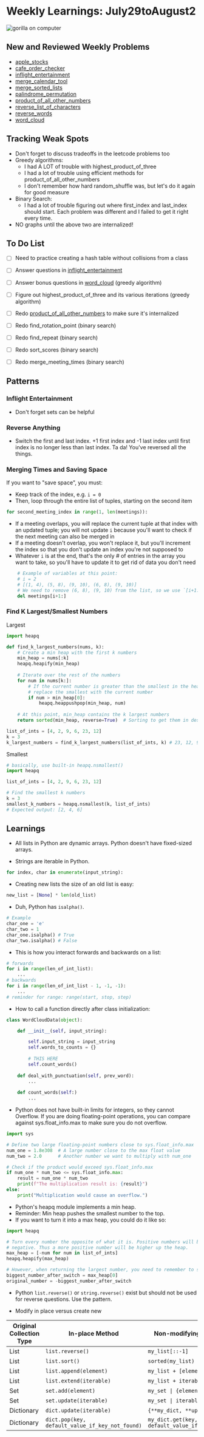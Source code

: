# Weekly Learnings: July29toAugust2

![gorilla on computer](https://media.giphy.com/media/v1.Y2lkPTc5MGI3NjExNnY2Mmg4dHloNGlydWNsZ3Y3bzI2dXB4bGRyYnd1cDRrbHowYzY1dSZlcD12MV9naWZzX3NlYXJjaCZjdD1n/QNFhOolVeCzPQ2Mx85/giphy.gif)

## New and Reviewed Weekly Problems
- [apple_stocks](apple_stocks.py)
- [cafe_order_checker](cafe_order_checker.py)
- [inflight_entertainment](inflight_entertainment.py)
- [merge_calendar_tool](merge_calendar_tool.py)
- [merge_sorted_lists](merge_sorted_lists.py)
- [palindrome_permutation](palindrome_permutation.py)
- [product_of_all_other_numbers](product_of_all_other_numbers.py)
- [reverse_list_of_characters](reverse_list_of_characters.py)
- [reverse_words](reverse_words.py)
- [word_cloud](word_cloud.py)

## Tracking Weak Spots


- Don't forget to discuss tradeoffs in the leetcode problems too
- Greedy algorithms:
    - I had A LOT of trouble with highest_product_of_three
    - I had a lot of trouble using efficient methods for product_of_all_other_numbers
    - I don't remember how hard random_shuffle was, but let's do it again for good measure
- Binary Search:
    - I had a lot of trouble figuring out where first_index and last_index should start. Each problem was different and I failed to get it right every time.
- NO graphs until the above two are internalized!


## To Do List

- [ ] Need to practice creating a hash table without collisions from a class
- [ ] Answer questions in [inflight_entertainment](inflight_entertainment.py)
- [ ] Answer bonus questions in [word_cloud](word_cloud.py) (greedy algorithm)
- [ ] Figure out highest_product_of_three and its various iterations (greedy algorithm)
- [ ] Redo [product_of_all_other_numbers](product_of_all_other_numbers.py) to make sure it's internalized
- [ ] Redo find_rotation_point (binary search)
- [ ] Redo find_repeat (binary search)
- [ ] Redo sort_scores (binary search)
- [ ] Redo merge_meeting_times (binary search)


## Patterns

### Inflight Entertainment

- Don't forget sets can be helpful

### Reverse Anything

- Switch the first and last index. +1 first index and -1 last index until first index is no longer less than last index. Ta da! You've reversed all the things.

### Merging Times and Saving Space

If you want to "save space", you must:
- Keep track of the index, e.g. `i = 0`
- Then, loop through the entire list of tuples, starting on the second item
```Python
for second_meeting_index in range(1, len(meetings)):
```
- If a meeting overlaps, you will replace the current tuple at that index with an updated tuple; you will not update `i` because you'll want to check if the next meeting can also be merged in
- If a meeting doesn't overlap, you won't replace it, but you'll increment the index so that you don't update an index you're not supposed to
- Whatever `i` is at the end, that's the only # of entries in the array you want to take, so you'll have to update it to get rid of data you don't need
```Python
    # Example of variables at this point: 
    # i = 2
    # [(1, 4), (5, 8), (9, 10), (6, 8), (9, 10)]
    # We need to remove (6, 8), (9, 10) from the list, so we use `[i+1:]` since we only need up to [i]
    del meetings[i+1:]
```

### Find K Largest/Smallest Numbers

Largest
```Python
import heapq

def find_k_largest_numbers(nums, k):
    # Create a min heap with the first k numbers
    min_heap = nums[:k]
    heapq.heapify(min_heap)
    
    # Iterate over the rest of the numbers
    for num in nums[k:]:
        # If the current number is greater than the smallest in the heap,
        # replace the smallest with the current number
        if num > min_heap[0]:
            heapq.heappushpop(min_heap, num)
    
    # At this point, min_heap contains the k largest numbers
    return sorted(min_heap, reverse=True)  # Sorting to get them in descending order

list_of_ints = [4, 2, 9, 6, 23, 12]
k = 3
k_largest_numbers = find_k_largest_numbers(list_of_ints, k) # 23, 12, 9
```

Smallest
```Python
# basically, use built-in heapq.nsmallest()
import heapq

list_of_ints = [4, 2, 9, 6, 23, 12]

# Find the smallest k numbers
k = 3
smallest_k_numbers = heapq.nsmallest(k, list_of_ints)
# Expected output: [2, 4, 6]

```


## Learnings

- All lists in Python are dynamic arrays. Python doesn't have fixed-sized arrays.

- Strings are iterable in Python.

```Python
for index, char in enumerate(input_string):
```
- Creating new lists the size of an old list is easy:
```Python
new_list = [None] * len(old_list)
```
- Duh, Python has `isalpha()`.

```Python
# Example
char_one = 'e'
char_two = 1
char_one.isalpha() # True
char_two.isalpha() # False
```
- This is how you interact forwards and backwards on a list:
```Python
# forwards
for i in range(len_of_int_list):
    ...
# backwards
for i in range(len_of_int_list - 1, -1, -1):
    ...
# reminder for range: range(start, stop, step)
```
- How to call a function directly after class initialization:

```Python
class WordCloudData(object):

    def __init__(self, input_string):

        self.input_string = input_string
        self.words_to_counts = {}
        
        # THIS HERE
        self.count_words()
        
    def deal_with_punctuation(self, prev_word):
        ...
    
    def count_words(self:)
        ...
```
- Python does not have built-in limits for integers, so they cannot Overflow. If you are doing floating-point operations, you can compare against sys.float_info.max to make sure you do not overflow.
```Python
import sys

# Define two large floating-point numbers close to sys.float_info.max
num_one = 1.8e308  # A large number close to the max float value
num_two = 2.0      # Another number we want to multiply with num_one

# Check if the product would exceed sys.float_info.max
if num_one * num_two <= sys.float_info.max:
    result = num_one * num_two
    print(f"The multiplication result is: {result}")
else:
    print("Multiplication would cause an overflow.")
```
- Python's heapq module implements a min heap.
- Reminder: Min heap pushes the smallest number to the top. 
- If you want to turn it into a max heap, you could do it like so:
```Python
import heapq

# Turn every number the opposite of what it is. Positive numbers will become
# negative. Thus a more positive number will be higher up the heap. 
max_heap = [-num for num in list_of_ints]
heapq.heapify(max_heap)

# However, when returning the largest number, you need to remember to switch the number back to whatever it was originally
biggest_number_after_switch = max_heap[0]
original_number = -biggest_number_after_switch
```
- Python `list.reverse()` or `string.reverse()` exist but should not be used for reverse questions. Use the pattern.

- Modify in place versus create new

| Original Collection Type | In-place Method | Non-modifying Counterpart |
|--------------------------|-----------------|---------------------------|
| List                      | `list.reverse()`   | `my_list[::-1]`            |
| List                      | `list.sort()`      | `sorted(my_list)`          |
| List                      | `list.append(element)` | `my_list + [element]`       |
| List                      | `list.extend(iterable)` | `my_list + iterable`        |
| Set                       | `set.add(element)`  | `my_set \| {element}`        |
| Set                       | `set.update(iterable)` | `my_set \| iterable`          |
| Dictionary                | `dict.update(iterable)` | `{**my_dict, **update_dict}` |
| Dictionary                | `dict.pop(key, default_value_if_key_not_found)` | `my_dict.get(key, default_value_if_key_not_found)` |





